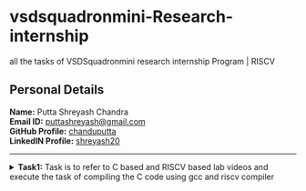 # vsdsquadronmini-Research-internship
all the tasks of VSDSquadronmini research internship Program | RISCV 

##  Personal Details

**Name:** Putta Shreyash Chandra    
**Email ID:** puttashreyash@gmail.com  
**GitHub Profile:** [chanduputta](https://github.com/chanduputta)  
**LinkedIN Profile:** [shreyash20](https://www.linkedin.com/in/shreyash20/)

----------------------------------------------------------------------------------------------------------------
<details>
<summary><b>Task1:</b> Task is to refer to C based and RISCV based lab videos and execute the task of compiling the C code using gcc and riscv compiler</summary>

### C Language based LAB
We have to follow the given steps to compile any **.c** file in our machine:  
1. Open the bash terminal and locate to the directory where you want to create your file. Then run the following command:

	```
	vim sum1ton.c
	```  
2. This will open the editor and allows you to write into the file that you have created. You have to write the C code of printing the sum of n numbers. Once you are done with your code, press ```Ctrl + S``` to save your file, and then press ```Ctrl + W``` to close the editor.   
3. To the C code on your terminal, run the following command:

	```
	gcc sum1ton.c -o sum1ton.o
	./sum1ton.o
	```
![C Code compiled on gcc Compiler](https://github.com/chanduputta/vsdsquadronmini-Research-internship/blob/main/Task1/C%20code%20compiled%20on%20gcc%20.png?raw=true)

### RISCV based LAB
We have to do the same compilation of our code but this time using RISCV gcc compiler. Follow the given steps:  
1. Open the terminal and run the given command:  

	```
	cat sum1ton.c
	```
![cat Command](https://github.com/chanduputta/vsdsquadronmini-Research-internship/blob/main/Task1/Cat%20cammand%20for%20C%20code.png?raw=true)

2. Using the **cat** command, the entire C code will be displayed on the terminal. Now run the following command to compile the code in riscv64 gcc compiler:  

	```
	riscv64-unknown-elf-gcc -O1 -mabi=lp64 -march=rv64i -o sum_1ton.o sum_1ton.c
	```
 
![C Code compiles on RISC V Compiler](https://github.com/chanduputta/vsdsquadronmini-Research-internship/blob/main/Task1/C%20code%20compiled%20on%20RISCV%20compiler.png?raw=true)

3. Open a new terminal and run the given command:    

	```
	riscv64-unknown-elf-objdump -d sum1ton.o | less
	```
![Objdump using -O1 format](https://github.com/chanduputta/vsdsquadronmini-Research-internship/blob/main/Task1/objdump%20using%20O1%20command.png?raw=true)

4. The Assembly Language code of our C code will be displayed on the terminal. Type ```/main``` to locate the main section of our code.  

### *Descriptions of the keyword used in above command*  
* **-mabi=lp64:** This option specifies the ABI (Application Binary Interface) to use ```lp64```, which is for 64-bit integer, long and pointer size. This ABI is used for 64-bit RISCV architecture.  
* **-march=rv64i:** This option specifies the architecture that we use, which is rv64i, indicates the 64-bit RISCV base integer instruction set. This also confirms the targeting of 64-bit architecture.  
* **riscv-objdump:** A tool for disassembling RISC-V binaries, providing insights into the code structure and helping in debugging.  
* **-O1:** This options is an optimization level that tells the compiler to optimize the generated code but without greatly increasing compilation time. -O1 aims to reduce code size and execution time while keeping the compilation process relatively quick.  

</details>
